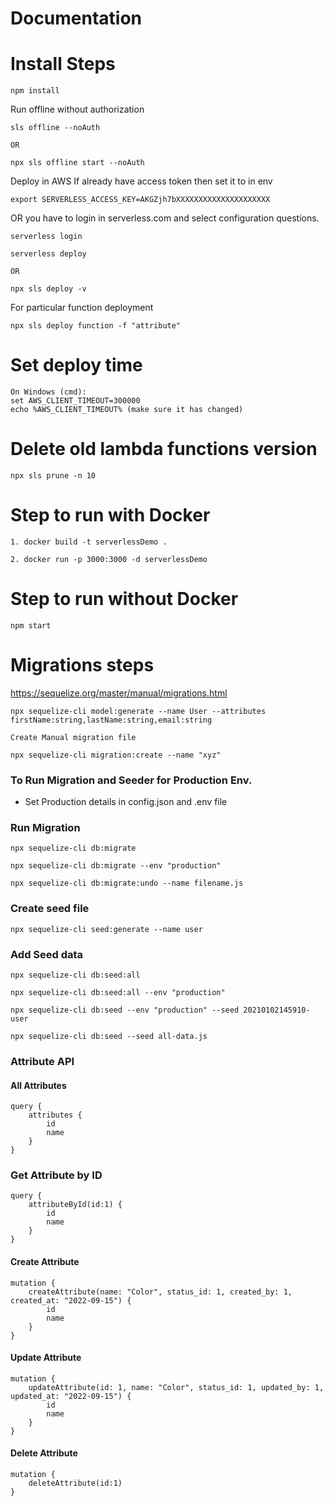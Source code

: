 # Documentation

# Install Steps

```
npm install
```

Run offline without authorization

```
sls offline --noAuth

OR

npx sls offline start --noAuth
```

Deploy in AWS
If already have access token then set it to in env

```
export SERVERLESS_ACCESS_KEY=AKGZjh7bXXXXXXXXXXXXXXXXXXXXX
```

OR you have to login in serverless.com and select configuration questions.

```
serverless login
```

```
serverless deploy

OR

npx sls deploy -v
```

For particular function deployment

```
npx sls deploy function -f "attribute"
```

# Set deploy time

```
On Windows (cmd):
set AWS_CLIENT_TIMEOUT=300000
echo %AWS_CLIENT_TIMEOUT% (make sure it has changed)
```

# Delete old lambda functions version

```
npx sls prune -n 10
```

# Step to run with Docker

```
1. docker build -t serverlessDemo .

2. docker run -p 3000:3000 -d serverlessDemo
```

# Step to run without Docker

```
npm start
```

# Migrations steps

https://sequelize.org/master/manual/migrations.html

```
npx sequelize-cli model:generate --name User --attributes firstName:string,lastName:string,email:string

Create Manual migration file

npx sequelize-cli migration:create --name "xyz"
```

### To Run Migration and Seeder for Production Env.

- Set Production details in config.json and .env file

### Run Migration

```
npx sequelize-cli db:migrate

npx sequelize-cli db:migrate --env "production"

npx sequelize-cli db:migrate:undo --name filename.js
```

### Create seed file

```
npx sequelize-cli seed:generate --name user
```

### Add Seed data

```
npx sequelize-cli db:seed:all

npx sequelize-cli db:seed:all --env "production"

npx sequelize-cli db:seed --env "production" --seed 20210102145910-user

npx sequelize-cli db:seed --seed all-data.js
```
### Attribute API
#### All Attributes
```
query {
    attributes {
        id
        name
    }
}
```
### Get Attribute by ID
```
query {
    attributeById(id:1) {
        id
        name
    }
}
```
#### Create Attribute
```
mutation {
    createAttribute(name: "Color", status_id: 1, created_by: 1, created_at: "2022-09-15") {
        id
        name
    }
}
```
#### Update Attribute
```
mutation {
    updateAttribute(id: 1, name: "Color", status_id: 1, updated_by: 1, updated_at: "2022-09-15") {
        id
        name
    }
}
```
#### Delete Attribute
```
mutation {
    deleteAttribute(id:1)
}
```
